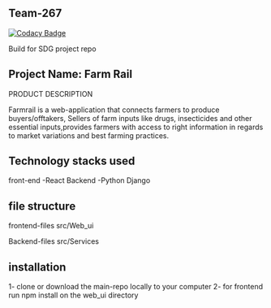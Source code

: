 ## Team-267

[![Codacy Badge](https://api.codacy.com/project/badge/Grade/b13777f5d669412cb02635a66b5de4a8)](https://app.codacy.com/gh/BuildForSDG/farmrail?utm_source=github.com&utm_medium=referral&utm_content=BuildForSDG/farmrail&utm_campaign=Badge_Grade_Dashboard)

Build for SDG project repo
## Project Name: Farm Rail

PRODUCT DESCRIPTION

Farmrail is a web-application that connects farmers to produce buyers/offtakers,
Sellers of farm inputs like drugs, insecticides and other essential inputs,provides farmers with
access to right information in regards to market variations and best farming practices.

## Technology stacks used

front-end
 -React
Backend 
 -Python Django
 
 ## file structure
 
 frontend-files
  src/Web_ui
  
 Backend-files
 src/Services
 
 ## installation
 1- clone or download the main-repo locally to your computer
 2- for frontend run npm install on the web_ui directory
